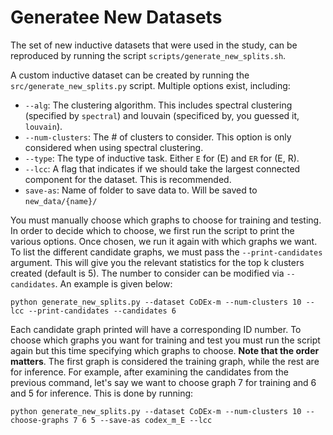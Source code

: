 # Generatee New Datasets

The set of new inductive datasets that were used in the study, can be reproduced by running the script `scripts/generate_new_splits.sh`. 

A custom inductive dataset can be created by running the `src/generate_new_splits.py` script. Multiple options exist, including:
- `--alg`: The clustering algorithm. This includes spectral clustering (specified by `spectral`) and louvain (specificed by, you guessed it, `louvain`).
- ``--num-clusters``: The \# of clusters to consider. This option is only considered when using spectral clustering. 
- `--type`: The type of inductive task. Either `E` for (E) and `ER` for (E, R).
- `--lcc`: A flag that indicates if we should take the largest connected component for the dataset. This is recommended. 
- `save-as`: Name of folder to save data to. Will be saved to `new_data/{name}/`

You must manually choose which graphs to choose for training and testing. In order to decide which to choose, we first run the script to print the various options. Once chosen, we run it again with which graphs we want. To list the different candidate graphs, we must pass the `--print-candidates` argument. This will give you the relevant statistics for the top k clusters created (default is 5). The number to consider can be modified via `--candidates`. An example is given below:
```
python generate_new_splits.py --dataset CoDEx-m --num-clusters 10 --lcc --print-candidates --candidates 6
```
Each candidate graph printed will have a corresponding ID number. To choose which graphs you want for training and test you must run the script again but this time specifying which graphs to choose. **Note that the order matters**. The first graph is considered the training graph, while the rest are for inference. For example, after examining the candidates from the previous command, let's say we want to choose graph 7 for training and 6 and 5 for inference. This is done by running:
```
python generate_new_splits.py --dataset CoDEx-m --num-clusters 10 --choose-graphs 7 6 5 --save-as codex_m_E --lcc
```